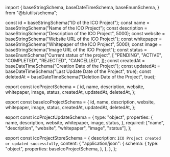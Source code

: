 import {
  baseStringSchema,
  baseDateTimeSchema,
  baseEnumSchema,
} from "@b/utils/schema";

const id = baseStringSchema("ID of the ICO Project");
const name = baseStringSchema("Name of the ICO Project");
const description = baseStringSchema("Description of the ICO Project", 5000);
const website = baseStringSchema("Website URL of the ICO Project");
const whitepaper = baseStringSchema("Whitepaper of the ICO Project", 5000);
const image = baseStringSchema("Image URL of the ICO Project");
const status = baseEnumSchema("Current status of the project", [
  "PENDING",
  "ACTIVE",
  "COMPLETED",
  "REJECTED",
  "CANCELLED",
]);
const createdAt = baseDateTimeSchema("Creation Date of the Project");
const updatedAt = baseDateTimeSchema("Last Update Date of the Project", true);
const deletedAt = baseDateTimeSchema("Deletion Date of the Project", true);

export const icoProjectSchema = {
  id,
  name,
  description,
  website,
  whitepaper,
  image,
  status,
  createdAt,
  updatedAt,
  deletedAt,
};

export const baseIcoProjectSchema = {
  id,
  name,
  description,
  website,
  whitepaper,
  image,
  status,
  createdAt,
  updatedAt,
  deletedAt,
};

export const icoProjectUpdateSchema = {
  type: "object",
  properties: {
    name,
    description,
    website,
    whitepaper,
    image,
    status,
  },
  required: ["name", "description", "website", "whitepaper", "image", "status"],
};

export const icoProjectStoreSchema = {
  description: `ICO Project created or updated successfully`,
  content: {
    "application/json": {
      schema: {
        type: "object",
        properties: baseIcoProjectSchema,
      },
    },
  },
};
